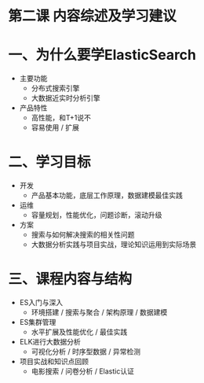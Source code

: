 # 第二课 内容综述及学习建议

# 一、为什么要学ElasticSearch

- 主要功能
  - 分布式搜索引擎
  - 大数据近实时分析引擎
- 产品特性
  - 高性能，和T+1说不
  - 容易使用 / 扩展

# 二、学习目标

- 开发
  - 产品基本功能，底层工作原理，数据建模最佳实践
- 运维
  - 容量规划，性能优化，问题诊断，滚动升级
- 方案
  - 搜索与如何解决搜索的相关性问题
  - 大数据分析实践与项目实战，理论知识运用到实际场景
  
# 三、课程内容与结构

- ES入门与深入
  - 环境搭建 / 搜索与聚合 / 架构原理 / 数据建模
- ES集群管理
  - 水平扩展及性能优化 / 最佳实践
- ELK进行大数据分析
  - 可视化分析 / 时序型数据 / 异常检测
- 项目实战和知识点回顾
  - 电影搜索 / 问卷分析 / Elastic认证
